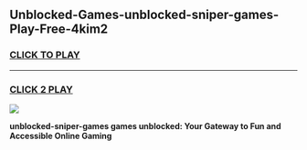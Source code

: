 
## Unblocked-Games-unblocked-sniper-games-Play-Free-4kim2
<h3>
<a href="https://premium76.site?title=unblocked-sniper-games&ref=10A">CLICK TO PLAY</a></h3>
<hr>

<h3>
<a href="https://premium76.site?title=unblocked-sniper-games&ref=10A">CLICK 2 PLAY</a>
  
</h3>

<a href="https://premium76.site?title=unblocked-sniper-games&ref=10A"><img src="https://clearcache.store/games.png"></a>


**unblocked-sniper-games games unblocked: Your Gateway to Fun and Accessible Online Gaming**

